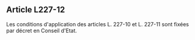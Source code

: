 ## Article L227-12

Les conditions d'application des articles L. 227-10 et L. 227-11 sont fixées par décret en Conseil d'Etat.


